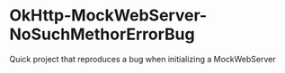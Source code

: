 # OkHttp-MockWebServer-NoSuchMethorErrorBug
Quick project that reproduces a bug when initializing a MockWebServer
